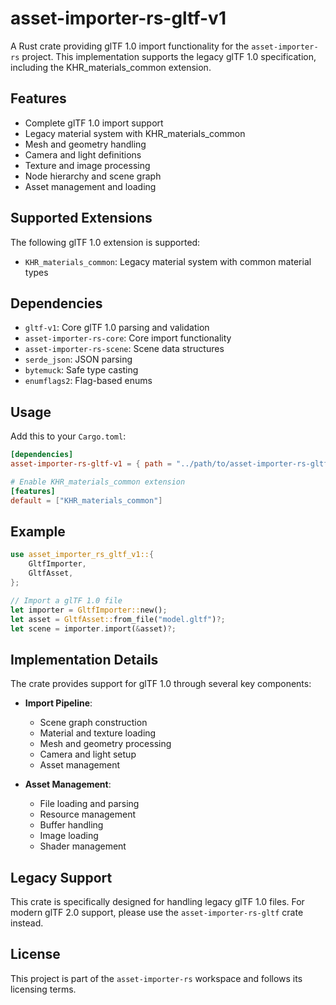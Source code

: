 # asset-importer-rs-gltf-v1

A Rust crate providing glTF 1.0 import functionality for the `asset-importer-rs` project. This implementation supports the legacy glTF 1.0 specification, including the KHR_materials_common extension.

## Features

- Complete glTF 1.0 import support
- Legacy material system with KHR_materials_common
- Mesh and geometry handling
- Camera and light definitions
- Texture and image processing
- Node hierarchy and scene graph
- Asset management and loading

## Supported Extensions

The following glTF 1.0 extension is supported:

- `KHR_materials_common`: Legacy material system with common material types

## Dependencies

- `gltf-v1`: Core glTF 1.0 parsing and validation
- `asset-importer-rs-core`: Core import functionality
- `asset-importer-rs-scene`: Scene data structures
- `serde_json`: JSON parsing
- `bytemuck`: Safe type casting
- `enumflags2`: Flag-based enums

## Usage

Add this to your `Cargo.toml`:

```toml
[dependencies]
asset-importer-rs-gltf-v1 = { path = "../path/to/asset-importer-rs-gltf-v1" }

# Enable KHR_materials_common extension
[features]
default = ["KHR_materials_common"]
```

## Example

```rust
use asset_importer_rs_gltf_v1::{
    GltfImporter,
    GltfAsset,
};

// Import a glTF 1.0 file
let importer = GltfImporter::new();
let asset = GltfAsset::from_file("model.gltf")?;
let scene = importer.import(&asset)?;
```

## Implementation Details

The crate provides support for glTF 1.0 through several key components:

- **Import Pipeline**:
  - Scene graph construction
  - Material and texture loading
  - Mesh and geometry processing
  - Camera and light setup
  - Asset management

- **Asset Management**:
  - File loading and parsing
  - Resource management
  - Buffer handling
  - Image loading
  - Shader management

## Legacy Support

This crate is specifically designed for handling legacy glTF 1.0 files. For modern glTF 2.0 support, please use the `asset-importer-rs-gltf` crate instead.

## License

This project is part of the `asset-importer-rs` workspace and follows its licensing terms.
